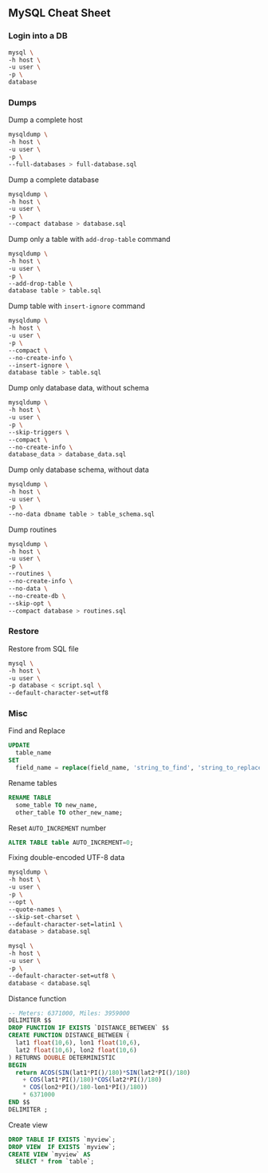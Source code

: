## MySQL Cheat Sheet

### Login into a DB
```sh
mysql \
-h host \
-u user \
-p \
database
```

### Dumps

Dump a complete host
```sh
mysqldump \
-h host \
-u user \
-p \
--full-databases > full-database.sql
```

Dump a complete database
```sh
mysqldump \
-h host \
-u user \
-p \
--compact database > database.sql
```

Dump only a table with `add-drop-table` command
```sh
mysqldump \
-h host \
-u user \
-p \
--add-drop-table \
database table > table.sql
```

Dump table with `insert-ignore` command
```sh
mysqldump \
-h host \
-u user \
-p \
--compact \
--no-create-info \
--insert-ignore \
database table > table.sql
```

Dump only database data, without schema
```sh
mysqldump \
-h host \
-u user \
-p \
--skip-triggers \
--compact \
--no-create-info \
database_data > database_data.sql
```

Dump only database schema, without data
```sh
mysqldump \
-h host \
-u user \
-p \
--no-data dbname table > table_schema.sql
```

Dump routines
```sh
mysqldump \
-h host \
-u user \
-p \
--routines \
--no-create-info \
--no-data \
--no-create-db \
--skip-opt \
--compact database > routines.sql
```

### Restore

Restore from SQL file
```sh
mysql \
-h host \
-u user \
-p database < script.sql \
--default-character-set=utf8
```

### Misc

Find and Replace
```sql
UPDATE 
  table_name
SET
  field_name = replace(field_name, 'string_to_find', 'string_to_replace');
```

Rename tables
```sql
RENAME TABLE
  some_table TO new_name,
  other_table TO other_new_name;
```

Reset `AUTO_INCREMENT` number
```sql
ALTER TABLE table AUTO_INCREMENT=0;
```

Fixing double-encoded UTF-8 data 
```sh
mysqldump \
-h host \
-u user \
-p \
--opt \
--quote-names \
--skip-set-charset \
--default-character-set=latin1 \
database > database.sql

mysql \
-h host \
-u user \
-p \
--default-character-set=utf8 \
database < database.sql
```

Distance function
```sql
-- Meters: 6371000, Miles: 3959000
DELIMITER $$
DROP FUNCTION IF EXISTS `DISTANCE_BETWEEN` $$
CREATE FUNCTION DISTANCE_BETWEEN (
  lat1 float(10,6), lon1 float(10,6),
  lat2 float(10,6), lon2 float(10,6)
) RETURNS DOUBLE DETERMINISTIC
BEGIN
  return ACOS(SIN(lat1*PI()/180)*SIN(lat2*PI()/180)
    + COS(lat1*PI()/180)*COS(lat2*PI()/180)
    * COS(lon2*PI()/180-lon1*PI()/180))
    * 6371000
END $$
DELIMITER ;
```

Create view
```sql
DROP TABLE IF EXISTS `myview`;
DROP VIEW  IF EXISTS `myview`;
CREATE VIEW `myview` AS 
  SELECT * from `table`;
```

